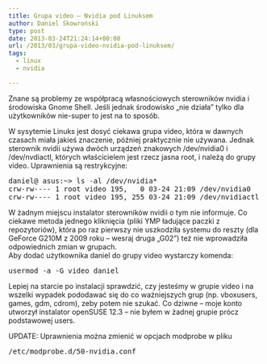 ```yaml
---
title: Grupa video – Nvidia pod Linuksem
author: Daniel Skowroński
type: post
date: 2013-03-24T21:24:14+00:00
url: /2013/03/grupa-video-nvidia-pod-linuksem/
tags:
  - linux
  - nvidia

---
```

Znane są problemy ze współpracą własnościowych sterowników nvidia i środowiska Gnome Shell. Jeśli jednak środowisko &#8222;nie działa&#8221; tylko dla użytkowników nie-super to jest na to sposób.  
<!--break-->

  
  
W sysytemie Linuks jest dosyć ciekawa grupa <strng>video</strong>, która w dawnych czasach miała jakieś znaczenie, później praktycznie nie używana. Jednak sterownik nvidii używa dwóch urządzeń znakowych /dev/nvidia0 i /dev/nvdiactl, których właścicielem jest rzecz jasna root, i należą do grupy video. Uprawnienia są restrykcyjne:

<pre class="EnlighterJSRAW bash">daniel@ asus:~> ls -al /dev/nvidia*
crw-rw---- 1 root video 195,   0 03-24 21:09 /dev/nvidia0
crw-rw---- 1 root video 195, 255 03-24 21:09 /dev/nvidiactl
</pre>

W żadnym miejscu instalator sterowników nvidii o tym nie informuje. Co ciekawe metoda jednego kliknięcia (pliki YMP ładujące paczki z repozytoriów), która po raz pierwszy nie uszkodziła systemu do reszty (dla GeForce G210M z 2009 roku &#8211; wesraj druga &#8222;G02&#8221;) też nie wprowadziła odpowiednich zmian w grupach.  
Aby dodać użytkownika daniel do grupy video wystarczy komenda:

<pre class="EnlighterJSRAW bash">usermod -a -G video daniel
</pre>

Lepiej na starcie po instalacji sprawdzić, czy jesteśmy w grupie video i na wszelki wypadek pododawać się do co ważniejszych grup (np. vboxusers, games, gdm, cdrom), zeby potem nie szukać. Co dziwne &#8211; moje konto utworzył instalator openSUSE 12.3 &#8211; nie byłem w żadnej grupie prócz podstawowej users.  
  
UPDATE: Uprawnienia można zmienić w opcjach modprobe w pliku

<pre class="EnlighterJSRAW bash">/etc/modprobe.d/50-nvidia.conf</pre>